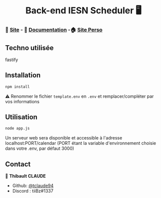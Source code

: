 <h1 align="center">Back-end IESN Scheduler 🖥️</h1>

### 📆 [Site](https://iesn.thibaultclaude.be) - 📝 [Documentation](https://iesn-ig.github.io/IESN-Scheduler/) -🏠 [Site Perso](https://thibaultclaude.be) 

## Techno utilisée
fastify

## Installation
```bash
npm install
```
⚠️ Renommer le fichier `template.env` en `.env` et remplacer/compléter par vos informations

## Utilisation
```bash
node app.js
```
Un serveur web sera disponible et accessible à l'adresse localhost:PORT/calendar (PORT étant la variable d'environnement choisie dans votre .env, par défaut 3000)

## Contact

👤 **Thibault CLAUDE**

* Github: [@tclaude94](https://github.com/tclaude94)
* Discord : tiiBz#1337